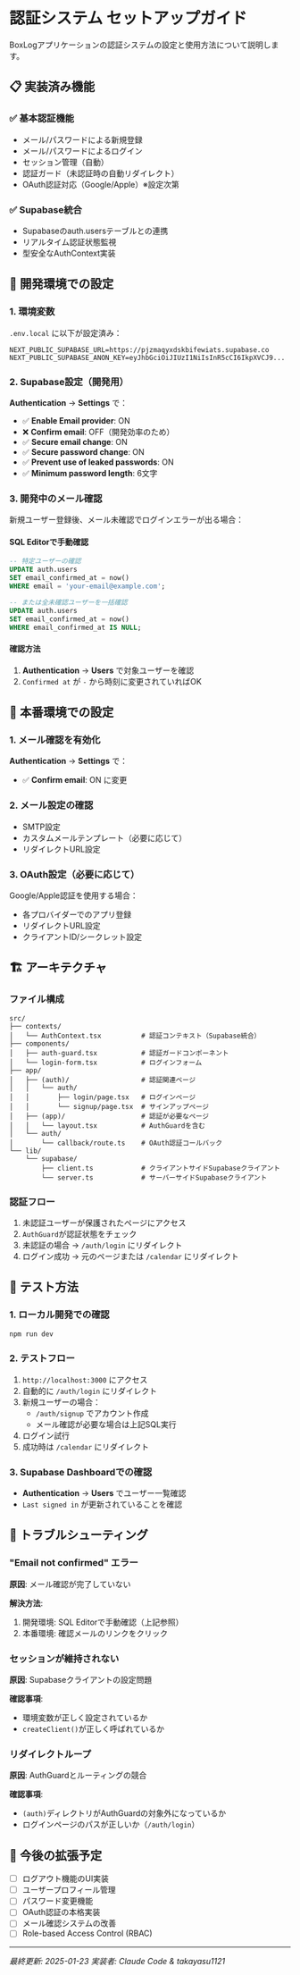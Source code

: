 # 認証システム セットアップガイド

BoxLogアプリケーションの認証システムの設定と使用方法について説明します。

## 📋 実装済み機能

### ✅ 基本認証機能
- メール/パスワードによる新規登録
- メール/パスワードによるログイン
- セッション管理（自動）
- 認証ガード（未認証時の自動リダイレクト）
- OAuth認証対応（Google/Apple）※設定次第

### ✅ Supabase統合
- Supabaseのauth.usersテーブルとの連携
- リアルタイム認証状態監視
- 型安全なAuthContext実装

## 🔧 開発環境での設定

### 1. 環境変数
`.env.local` に以下が設定済み：
```
NEXT_PUBLIC_SUPABASE_URL=https://pjzmaqyxdskbifewiats.supabase.co
NEXT_PUBLIC_SUPABASE_ANON_KEY=eyJhbGciOiJIUzI1NiIsInR5cCI6IkpXVCJ9...
```

### 2. Supabase設定（開発用）

**Authentication** → **Settings** で：
- ✅ **Enable Email provider**: ON
- ❌ **Confirm email**: OFF（開発効率のため）
- ✅ **Secure email change**: ON
- ✅ **Secure password change**: ON
- ✅ **Prevent use of leaked passwords**: ON
- ✅ **Minimum password length**: 6文字

### 3. 開発中のメール確認

新規ユーザー登録後、メール未確認でログインエラーが出る場合：

#### SQL Editorで手動確認
```sql
-- 特定ユーザーの確認
UPDATE auth.users 
SET email_confirmed_at = now()
WHERE email = 'your-email@example.com';

-- または全未確認ユーザーを一括確認
UPDATE auth.users 
SET email_confirmed_at = now()
WHERE email_confirmed_at IS NULL;
```

#### 確認方法
1. **Authentication** → **Users** で対象ユーザーを確認
2. `Confirmed at` が `-` から時刻に変更されていればOK

## 🚀 本番環境での設定

### 1. メール確認を有効化
**Authentication** → **Settings** で：
- ✅ **Confirm email**: ON に変更

### 2. メール設定の確認
- SMTP設定
- カスタムメールテンプレート（必要に応じて）
- リダイレクトURL設定

### 3. OAuth設定（必要に応じて）
Google/Apple認証を使用する場合：
- 各プロバイダーでのアプリ登録
- リダイレクトURL設定
- クライアントID/シークレット設定

## 🏗️ アーキテクチャ

### ファイル構成
```
src/
├── contexts/
│   └── AuthContext.tsx          # 認証コンテキスト（Supabase統合）
├── components/
│   ├── auth-guard.tsx           # 認証ガードコンポーネント
│   └── login-form.tsx           # ログインフォーム
├── app/
│   ├── (auth)/                  # 認証関連ページ
│   │   └── auth/
│   │       ├── login/page.tsx   # ログインページ
│   │       └── signup/page.tsx  # サインアップページ
│   ├── (app)/                   # 認証が必要なページ
│   │   └── layout.tsx           # AuthGuardを含む
│   └── auth/
│       └── callback/route.ts    # OAuth認証コールバック
└── lib/
    └── supabase/
        ├── client.ts            # クライアントサイドSupabaseクライアント
        └── server.ts            # サーバーサイドSupabaseクライアント
```

### 認証フロー
1. 未認証ユーザーが保護されたページにアクセス
2. `AuthGuard`が認証状態をチェック
3. 未認証の場合 → `/auth/login` にリダイレクト
4. ログイン成功 → 元のページまたは `/calendar` にリダイレクト

## 🧪 テスト方法

### 1. ローカル開発での確認
```bash
npm run dev
```

### 2. テストフロー
1. `http://localhost:3000` にアクセス
2. 自動的に `/auth/login` にリダイレクト
3. 新規ユーザーの場合：
   - `/auth/signup` でアカウント作成
   - メール確認が必要な場合は上記SQL実行
4. ログイン試行
5. 成功時は `/calendar` にリダイレクト

### 3. Supabase Dashboardでの確認
- **Authentication** → **Users** でユーザー一覧確認
- `Last signed in` が更新されていることを確認

## 🚨 トラブルシューティング

### "Email not confirmed" エラー
**原因**: メール確認が完了していない

**解決方法**:
1. 開発環境: SQL Editorで手動確認（上記参照）
2. 本番環境: 確認メールのリンクをクリック

### セッションが維持されない
**原因**: Supabaseクライアントの設定問題

**確認事項**:
- 環境変数が正しく設定されているか
- `createClient()`が正しく呼ばれているか

### リダイレクトループ
**原因**: AuthGuardとルーティングの競合

**確認事項**:
- `(auth)`ディレクトリがAuthGuardの対象外になっているか
- ログインページのパスが正しいか（`/auth/login`）

## 🔄 今後の拡張予定

- [ ] ログアウト機能のUI実装
- [ ] ユーザープロフィール管理
- [ ] パスワード変更機能
- [ ] OAuth認証の本格実装
- [ ] メール確認システムの改善
- [ ] Role-based Access Control (RBAC)

---

*最終更新: 2025-01-23*
*実装者: Claude Code & takayasu1121*